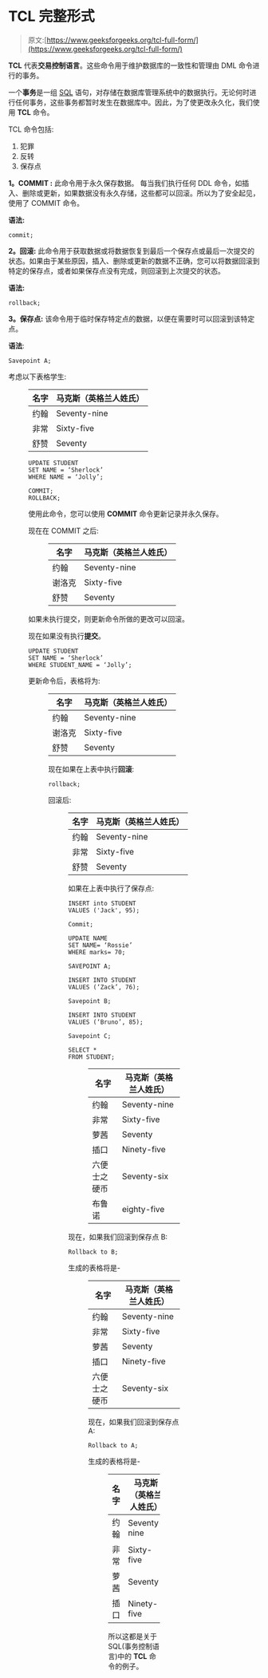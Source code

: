 # TCL 完整形式

> 原文:[https://www.geeksforgeeks.org/tcl-full-form/](https://www.geeksforgeeks.org/tcl-full-form/)

**TCL** 代表**交易控制语言**。这些命令用于维护数据库的一致性和管理由 DML 命令进行的事务。

一个**事务**是一组 [SQL](https://www.geeksforgeeks.org/sql-tutorial/) 语句，对存储在数据库管理系统中的数据执行。无论何时进行任何事务，这些事务都暂时发生在数据库中。因此，为了使更改永久化，我们使用 **TCL** 命令。

TCL 命令包括:

1.  犯罪
2.  反转
3.  保存点

**1。COMMIT :**
此命令用于永久保存数据。
每当我们执行任何 DDL 命令，如插入、删除或更新，如果数据没有永久存储，这些都可以回滚。所以为了安全起见，使用了 COMMIT 命令。

**语法:**

```
commit; 
```

**2。回滚:**
此命令用于获取数据或将数据恢复到最后一个保存点或最后一次提交的状态。如果由于某些原因，插入、删除或更新的数据不正确，您可以将数据回滚到特定的保存点，或者如果保存点没有完成，则回滚到上次提交的状态。

**语法:**

```
rollback;
```

**3。保存点:**
该命令用于临时保存特定点的数据，以便在需要时可以回滚到该特定点。

**语法**:

```
Savepoint A; 
```

考虑以下表格学生:

<figure class="table">

| 名字 | 马克斯（英格兰人姓氏） |
| --- | --- |
| 约翰 | Seventy-nine |
| 非常 | Sixty-five |
| 舒赞 | Seventy |

```
UPDATE STUDENT 
SET NAME = ‘Sherlock’ 
WHERE NAME = ‘Jolly’;

COMMIT;
ROLLBACK; 
```

使用此命令，您可以使用 **COMMIT** 命令更新记录并永久保存。

现在在 COMMIT 之后:

<figure class="table">

| 名字 | 马克斯（英格兰人姓氏） |
| --- | --- |
| 约翰 | Seventy-nine |
| 谢洛克 | Sixty-five |
| 舒赞 | Seventy |

</figure>

如果未执行提交，则更新命令所做的更改可以回滚。

现在如果没有执行**提交**。

```
UPDATE STUDENT 
SET NAME = ‘Sherlock’ 
WHERE STUDENT_NAME = ‘Jolly’; 
```

更新命令后，表格将为:

<figure class="table">

| 名字 | 马克斯（英格兰人姓氏） |
| --- | --- |
| 约翰 | Seventy-nine |
| 谢洛克 | Sixty-five |
| 舒赞 | Seventy |

现在如果在上表中执行**回滚**:

```
rollback; 
```

回滚后:

<figure class="table">

| 名字 | 马克斯（英格兰人姓氏） |
| --- | --- |
| 约翰 | Seventy-nine |
| 非常 | Sixty-five |
| 舒赞 | Seventy |

如果在上表中执行了保存点:

```
INSERT into STUDENT 
VALUES ('Jack', 95);

Commit;

UPDATE NAME 
SET NAME= ‘Rossie’ 
WHERE marks= 70;

SAVEPOINT A;

INSERT INTO STUDENT 
VALUES (‘Zack’, 76);

Savepoint B;

INSERT INTO STUDENT 
VALUES (‘Bruno’, 85);

Savepoint C;

SELECT * 
FROM STUDENT; 
```

<figure class="table">

| 名字 | 马克斯（英格兰人姓氏） |
| --- | --- |
| 约翰 | Seventy-nine |
| 非常 | Sixty-five |
| 萝茜 | Seventy |
| 插口 | Ninety-five |
| 六便士之硬币 | Seventy-six |
| 布鲁诺 | eighty-five |

</figure>

现在，如果我们回滚到保存点 B:

```
Rollback to B; 
```

生成的表格将是-

<figure class="table">

| 名字 | 马克斯（英格兰人姓氏） |
| --- | --- |
| 约翰 | Seventy-nine |
| 非常 | Sixty-five |
| 萝茜 | Seventy |
| 插口 | Ninety-five |
| 六便士之硬币 | Seventy-six |

现在，如果我们回滚到保存点 A:

```
Rollback to A; 
```

生成的表格将是-

<figure class="table">

| 名字 | 马克斯（英格兰人姓氏） |
| --- | --- |
| 约翰 | Seventy-nine |
| 非常 | Sixty-five |
| 萝茜 | Seventy |
| 插口 | Ninety-five |

所以这都是关于 SQL(事务控制语言)中的 **TCL** 命令的例子。

</figure>

</figure>

</figure>

</figure>

</figure>